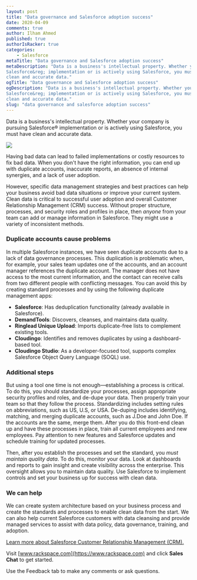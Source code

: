 ```yaml
---
layout: post
title: "Data governance and Salesforce adoption success"
date: 2020-04-09
comments: true
author: Ilham Ahmed
published: true
authorIsRacker: true
categories:
    - Salesforce
metaTitle: "Data governance and Salesforce adoption success"
metaDescription: "Data is a business's intellectual property. Whether your company is pursuing
Salesforce&reg; implementation or is actively using Salesforce, you must have
clean and accurate data."
ogTitle: "Data governance and Salesforce adoption success"
ogDescription: "Data is a business's intellectual property. Whether your company is pursuing
Salesforce&reg; implementation or is actively using Salesforce, you must have
clean and accurate data."
slug: "data governance and salesforce adoption success" 
---
```


Data is a business's intellectual property. Whether your company is pursuing
Salesforce&reg; implementation or is actively using Salesforce, you must have
clean and accurate data.

<!--more-->

![](Picture1.png)


Having bad data can lead to failed implementations or costly resources to fix
bad data. When you don't have the right information, you can end up with
duplicate accounts, inaccurate reports, an absence of internal
synergies, and a lack of user adoption.

However, specific data management strategies and best practices can help your
business avoid bad data situations or improve your current system. Clean data
is critical to successful user adoption and overall Customer Relationship
Management (CRM) success. Without proper structure, processes, and security
roles and profiles in place, then *anyone* from your team can add or
manage information in Salesforce. They might use a variety of
inconsistent methods.

### Duplicate accounts cause problems

In multiple Salesforce instances, we have seen duplicate accounts due to a lack
of data governance processes. This duplication is problematic when, for example,
your sales team updates one of the accounts, and an account manager references
the duplicate account. The manager does not have access to the most current
information, and the contact can receive calls from two different people with
conflicting messages. You can avoid this by creating standard processes and by
using the following duplicate management apps:

- **Salesforce**: Has deduplication functionality (already available in Salesforce).
- **DemandTools**: Discovers, cleanses, and maintains data quality.
- **Ringlead Unique Upload**: Imports duplicate-free lists to complement existing
  tools.
- **Cloudingo**: Identifies and removes duplicates by using a dashboard-based tool.
- **Cloudingo Studio**: As a developer-focused tool, supports complex Salesforce
  Object Query Language (SOQL) use.

### Additional steps

But using a tool one time is not enough&mdash;establishing a process is critical.
To do this, you should standardize your processes, assign appropriate security
profiles and roles, and de-dupe your data. Then properly train your team so that
they follow the process. Standardizing includes setting rules on
abbreviations, such as US, U.S, or USA. De-duping includes identifying, matching,
and merging duplicate accounts, such as J.Doe and John Doe. If the accounts are
the same, merge them. After you do this front-end clean up and have these
processes in place, train all current employees and new employees. Pay attention
to new features and Salesforce updates and schedule training for updated
processes.

Then, after you establish the processes and set the standard, you *must maintain
quality data*. To do this, monitor your data. Look at dashboards and
reports to gain insight and create visibility across the enterprise. This
oversight allows you to maintain data quality. Use Salesforce to implement
controls and set your business up for success with clean data.

### We can help

We can create system architecture based on your business process and create the
standards and processes to enable clean data from the start. We can also help
current Salesforce customers with data cleansing and provide managed services
to assist with data policy, data governance, training, and adoption.

<a class="cta teal" id="cta" href="https://www.rackspace.com/salesforce">Learn more about Salesforce Customer Relationship Management (CRM).</a>

Visit [www.rackspace.com](https://www.rackspace.com) and click **Sales Chat**
to get started.

Use the Feedback tab to make any comments or ask questions.

